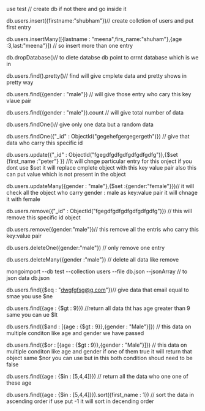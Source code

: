 use test // create db if not there and go inside it

db.users.insert({firstname:"shubham"})// create collction of users and put first entry

db.users.insertMany([{lastname : "meena",firs_name:"shuham"},{age :3,last:"meena"}])
// so insert more than one entry


db.dropDatabase()// to dlete databse db point to crrnt database which is we in

db.users.find().pretty()// find will give cmplete data and pretty shows in pretty way

db.users.find({gender : "male"}) // will give those entry who cary this key vlaue pair

db.users.find({gender : "male"}).count // will give total number of data


db.users.findOne()// give only one data but a random data

db.users.findOne({"_id" : ObjectId("gegehefgergegergeth")}) // give that data who carry this specific id


db.users.update({"_id" : ObjectId("fgegdfgdfgdfgdfgdfgdfg")},{$set {first_name :"peter"}  }) //it will chnge particular entry for this onject if you dont use $set it will replace cmplete object with this key value pair also this can put value which is not present in the object


db.users.updateMany({gender :  "male"},{$set :{gender:"female"}})// it will check all the object who carry gender : male as key:value pair it will chnage it with female


db.users.remove({"_id" : ObjectId("fgegdfgdfgdfgdfgdfgdfg")}) // this will remove this specific id object

db.users.remove({gender:"male"})// this remove all the entris who carry this key:value pair

db.users.deleteOne({gender:"male"}) // only remove one entry

db.users.deleteMany({gender :"male"}) // delete all data like remove

mongoimport --db test --collection users --file db.json --jsonArray // to json data db.json


db.users.find({$eq : "dwgfgfsg@g.com"})// give data that email equal to smae you use $ne 


db.users.find({age : {$gt : 9}})  //return all data tht has age greater than 9 same you can ue $lt

db.users.find({$and : [{age : {$gt : 9}},{gender : "Male"}]}) // this data on multiple conditon like age and gender we have passed

db.users.find({$or : [{age : {$gt : 9}},{gender : "Male"}]}) // this data on multiple conditon like age and gender if one of them true it will return that object
same $nor you can use but in this both condition shoud need to be false


db.users.find({age : {$in : [5,4,4]}}) // return all the data who one one of these age

db.users.find({age : {$in : [5,4,4]}}).sort({first_name : 1}) // sort the data in ascending order if use put -1 it will sort in decending order 

  



